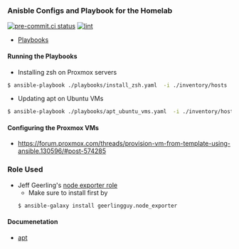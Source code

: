 ### Anisble Configs and Playbook for the Homelab

[![pre-commit.ci status](https://results.pre-commit.ci/badge/github/yelinaung/ansible-configs/master.svg)](https://results.pre-commit.ci/latest/github/yelinaung/ansible-configs/master) [![lint](https://github.com/yelinaung/ansible-configs/actions/workflows/lint.yaml/badge.svg)](https://github.com/yelinaung/ansible-configs/actions/workflows/lint.yaml)

- [Playbooks](https://docs.ansible.com/ansible/latest/playbook_guide/playbooks_intro.html)

#### Running the Playbooks

- Installing zsh on Proxmox servers
```bash
$ ansible-playbook ./playbooks/install_zsh.yaml  -i ./inventory/hosts
```

- Updating apt on Ubuntu VMs
```bash
$ ansible-playbook ./playbooks/apt_ubuntu_vms.yaml  -i ./inventory/hosts
```

#### Configuring the Proxmox VMs

- https://forum.proxmox.com/threads/provision-vm-from-template-using-ansible.130596/#post-574285

### Role Used

- Jeff Geerling's [node exporter role](https://github.com/geerlingguy/ansible-role-node_exporter)
    - Make sure to install first by
    ```bash
    $ ansible-galaxy install geerlingguy.node_exporter
    ```

#### Documenetation

- [apt](https://docs.ansible.com/ansible/latest/collections/ansible/builtin/apt_module.html)
